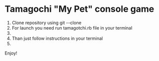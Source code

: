 <h1>Tamagochi "My Pet" console game</h1>
<ol>
<li>Clone repository using git --clone</li>
<li>For launch you need run tamagotchi.rb file in your terminal<li>
<li>Than just follow instructions in your terminal<li>
</ol>
<p>Enjoy!</p>
